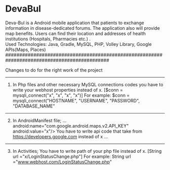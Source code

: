# DevaBul
Deva-Bul is a Android mobile application that patients to exchange information in disease-dedicated forums. The application also will provide map benefits. Users can find their location and addresses of health institutions (Hospitals, Pharmacies etc.) .    
Used Technologies: Java, Gradle, MySQL, PHP, Volley Library, Google APIs(Maps, Places)
#############################################################################################

Changes to do for the right work of the project
_________________________________________________________________________________________________________________________________________
1. In Php files and other necessary MySQL connections codes you have to write your webhost properties instead of x. 
[$conn = mysqli_connect("x", "x", "x", "x")]
For example: $conn = mysqli_connect("HOSTNAME", "USERNAME", "PASSWORD", "DATABASE_NAME"
__________________________________________________________________________________________________________________________________________
2. In AndroidManifest file;
...
android:name="com.google.android.maps.v2.API_KEY"
android:value="x"/>  You have to write api code that take from https://developers.google.com instead of x 
...
__________________________________________________________________________________________________________________________________________
3. In Activities;
You have to write path of your php file instead of x. [String url ="x/LoginStatusChange.php"]
For example: String url ="www.webhost.com/LoginStatusChange.php"
